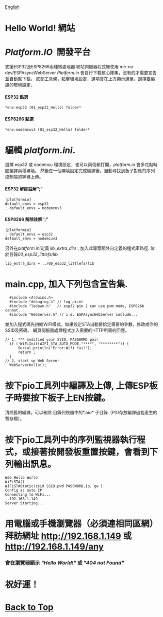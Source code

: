 [English](./README.md)
# Hello World! 網站
# *Platform.IO*  開發平台
 支援ESP32及ESP8266兩種微處理器
 網站伺服器程式庫使用 me-no-dev/ESPAsyncWebServer
 *Platform.io* 會自行下載核心庫集，沒有的才需要宣告並自動幫下載。
 底部工具條，點擊環境設定，選項會在上方顯示選單，選擇要編譯的環境設定，
#### ESP32 點選
```
*env:esp32 (01_esp32_Hello) folder*
```
#### ESP8266 點選
```
*env:nodemcuv3 (01_esp32_Hello) folder*
```
# 編輯 *platform.ini*.
 選擇 esp32 或 nodemcu 環境設定，也可以兩個都打開，*platform.io* 會多花點時間編譯兩種環境，
 然後在一個環境設定完成編譯後，自動尋找到板子對應的序列控制端的等待上傳。
#### ESP32 解除註解“;”
```
[platformio]
default_envs = esp32
; default_envs = nodemcuv3
```
#### ESP8266 解除註解“;”
```
[platformio]
; default_envs = esp32
default_envs = nodemcuv3
```
 另外在*platform.ini*定義 *lib_extra_dirs*  , 加入此專案額外自定義的程式庫路徑.
 位於目錄*00_esp32_littlefs/lib*

```
lib_extra_dirs = ../00_esp32_littlefs/lib
```
# main.cpp, 加入下列包含宣告集.
```
  #include <Arduino.h> 
  #include "debuglog.h" // log print
  #include "ledpwm.h"   // esp32 pin 2 can use pwm mode, ESP8266 cannot.
  #include "WebServer.h" // i.e. ESPAsyncWebServer include...
```

 並加入程式碼先初始WIFI模式，如果設定STA自動要給定需要的參數，修改成你的SSID及密碼。
 網頁伺服器處理程式加入需要的HTTP所需的回應。
```
// 1. *** modified your SSID, PASSWORD pair 
  if (!WiFiInit(WIFI_STA_AUTO_MODE,"****", "********")) {
      Serial.println("Error:Wifi fail");
      return ;
  } 
// 2, start up Web Server
  WebServerHello();
```
# 按下pio工具列中編譯及上傳, 上傳ESP板子時要按下板子上EN按鍵。
  清除舊的編譯，可以刪除 目錄列視窗中的*.pio* 子目錄（PIO存放編譯過程產生的暫存檔）。

# 按下pio工具列中的序列監視器執行程式，或接著按開發板重置按鍵，會看到下列輸出訊息。
```
Web Hello World
WiFiSTA() 
WiFiSTAStatic(ssid SSID,pwd PASSWORD,ip, gw ) 
Config as auto IP
Connecting to WiFi...
..192.168.1.149
Server Starting...
```
# 用電腦或手機瀏覽器（必須連相同區網）拜訪網址 http://192.168.1.149 或 http://192.168.1.149/any

### 會在瀏覽器顯示 *"Hello World!"* 或 *"404 not Found"*

# 祝好運！

# [Back to Top](../讀我.md)